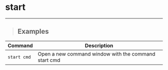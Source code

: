 # start 

---

> ## **Examples**

| **Command** | **Description** |
|-------------|-----------------|
| `start cmd` | Open a new command window with the command start cmd |
